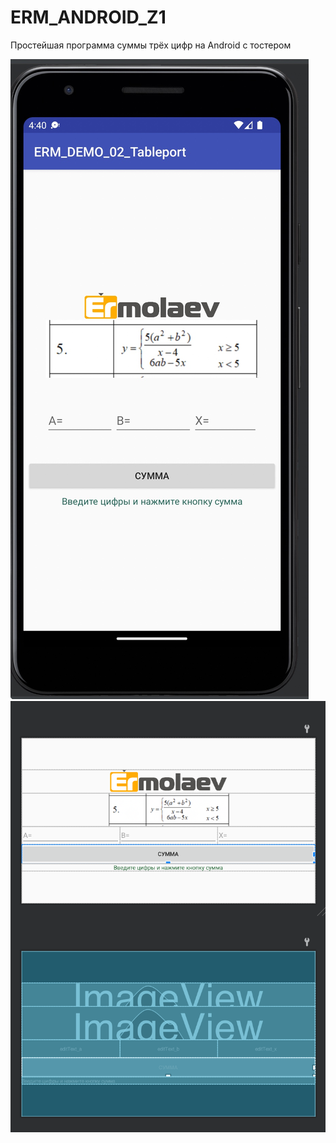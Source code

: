 ﻿# ERM_ANDROID_Z1
Простейшая программа суммы трёх цифр на Android с тостером

![Screenshot](s1.jpg)
![Screenshot](s2.png)


